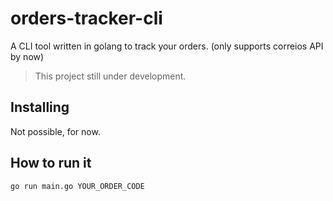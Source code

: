 # orders-tracker-cli
A CLI tool written in golang to track your orders. (only supports correios API by now)

> This project still under development. 

## Installing

Not possible, for now.

## How to run it

```shell
go run main.go YOUR_ORDER_CODE
```

